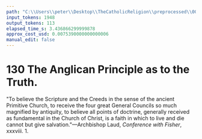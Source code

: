 ```yaml
---
path: "C:\\Users\\peter\\Desktop\\TheCatholicReligion\\preprocessed\\00149.jpg"
input_tokens: 1948
output_tokens: 113
elapsed_time_s: 3.436866299999878
approx_cost_usd: 0.0075390000000000006
manual_edit: false
---
```

# 130 The Anglican Principle as to the Truth.

"To believe the Scripture and the Creeds in the sense
of the ancient Primitive Church, to receive the four great
General Councils so much magnified by antiquity, to believe
all points of doctrine, generally received as fundamental
in the Church of Christ, is a faith in which to live and die
cannot but give salvation."—Archbishop Laud, *Conference
with Fisher*, xxxviii. 1.